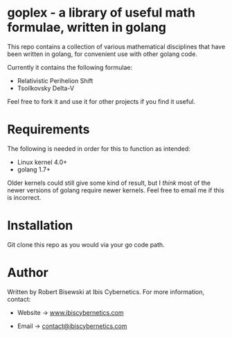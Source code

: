 # goplex - a library of useful math formulae, written in golang 

This repo contains a collection of various mathematical disciplines that
have been written in golang, for convenient use with other golang code.

Currently it contains the following formulae:

* Relativistic Perihelion Shift
* Tsoilkovsky Delta-V

Feel free to fork it and use it for other projects if you find it
useful.


# Requirements

The following is needed in order for this to function as intended:

* Linux kernel 4.0+
* golang 1.7+

Older kernels could still give some kind of result, but I *think* most of
the newer versions of golang require newer kernels. Feel free to email me if
this is incorrect.


# Installation

Git clone this repo as you would via your go code path.


# Author

Written by Robert Bisewski at Ibis Cybernetics. For more information, contact:

* Website -> www.ibiscybernetics.com

* Email -> contact@ibiscybernetics.com
